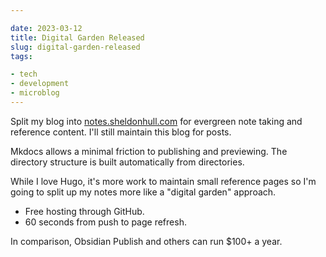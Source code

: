 ```yaml
---

date: 2023-03-12
title: Digital Garden Released
slug: digital-garden-released
tags:

- tech
- development
- microblog
---
```


Split my blog into [notes.sheldonhull.com](https://notes.sheldonhull.com) for evergreen note <!-- more -->taking and reference content.
I'll still maintain this blog for posts.

Mkdocs allows a minimal friction to publishing and previewing.
The directory structure is built automatically from directories.

While I love Hugo, it's more work to maintain small reference pages so I'm going to split up my notes more like a "digital garden" approach.

- Free hosting through GitHub.
- 60 seconds from push to page refresh.

In comparison, Obsidian Publish and others can run $100+ a year.
